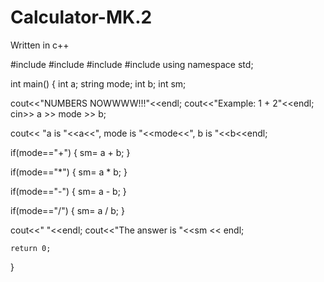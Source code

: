 # Calculator-MK.2
Written in c++



#include <iostream>
#include <cmath>
#include <cstdlib>
#include <ctime>
using namespace std;

int main()
{
   int a;
   string mode;
   int b;
   int sm;
   
   
   cout<<"NUMBERS NOWWWW!!!"<<endl;
   cout<<"Example: 1 + 2"<<endl;
   cin>> a >> mode >> b;
   
   cout<< "a is "<<a<<", mode is "<<mode<<", b is "<<b<<endl;
   
  
  if(mode=="+") 
  {
      sm= a + b;
  }
  
  if(mode=="*")
  {
      sm= a * b;
  }
  
  if(mode=="-")
  {
      sm= a - b;
  }
  
  if(mode=="/")
  {
      sm= a / b;
  }
  
   cout<<"  "<<endl;
    cout<<"The answer is "<<sm << endl;


    return 0;
}
